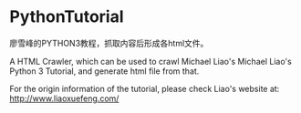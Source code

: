 # PythonTutorial
廖雪峰的PYTHON3教程，抓取内容后形成各html文件。


A HTML Crawler, which can be used to crawl Michael Liao's Michael Liao's Python 3 Tutorial, and generate html file from that. 

For the origin information of the tutorial, please check Liao's website at: http://www.liaoxuefeng.com/
